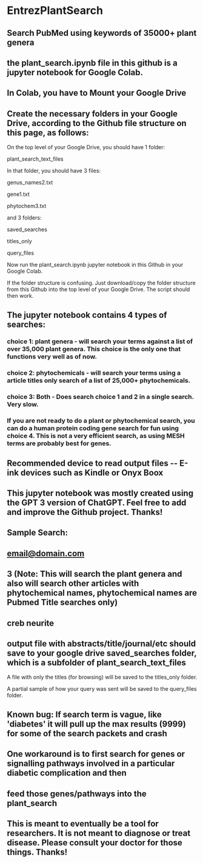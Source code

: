# EntrezPlantSearch
## Search PubMed using keywords of 35000+ plant genera
## the plant_search.ipynb file in this github is a jupyter notebook for Google Colab.
## In Colab, you have to Mount your Google Drive


## Create the necessary folders in your Google Drive, according to the Github file structure on this page, as follows:

On the top level of your Google Drive, you should have 1 folder:

plant_search_text_files 

In that folder, you should have 3 files:

genus_names2.txt

gene1.txt

phytochem3.txt


and 3 folders:

saved_searches

titles_only

query_files

Now run the plant_search.ipynb jupyter notebook in this Github in your Google Colab.

If the folder structure is confusing. Just download/copy the folder structure from this Github into the top level of your Google Drive. The script should then work.

## The jupyter notebook contains 4 types of searches:

### choice 1: plant genera - will search your terms against a list of over 35,000 plant genera. This choice is the only one that functions very well as of now.

### choice 2: phytochemicals - will search your terms using a article titles only search of a list of  25,000+ phytochemicals.

### choice 3: Both - Does search choice 1 and 2 in a single search. Very slow.

### If you are not ready to do a plant or phytochemical search, you can do a human protein coding gene search for fun using choice 4. This is not a very efficient search, as using MESH  terms are probably best for genes.

## Recommended device to read output files -- E-ink devices such as Kindle or Onyx Boox

## This jupyter notebook was mostly created using the GPT 3 version of ChatGPT. Feel free to add and improve the Github project. Thanks!


## Sample Search:
## email@domain.com
## 3 (Note: This will search the plant genera and also will search other articles with phytochemical names, phytochemical names are Pubmed Title searches only)
## creb neurite
## output file with abstracts/title/journal/etc should save to your google drive saved_searches folder, which is a subfolder of plant_search_text_files
   
   A file with only the titles (for browsing) will be saved to the titles_only folder. 
   
   A partial sample of how your query was sent will be saved to the query_files folder.

## Known bug: If search term is vague, like 'diabetes' it will pull up the max results (9999) for some of the search packets and crash
## One workaround is to first search for genes or signalling pathways involved in a particular diabetic complication and then
## feed those genes/pathways into the plant_search

## This is meant to eventually be a tool for researchers. It is not meant to diagnose or treat disease. Please consult your doctor for those things. Thanks!
